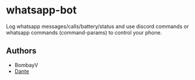 # whatsapp-bot
Log whatsapp messages/calls/battery/status and use discord commands or whatsapp commands (command-params) to control your phone.

## Authors
- BombayV
- [Dante](https://github.com/D4NTE-4LEX)
